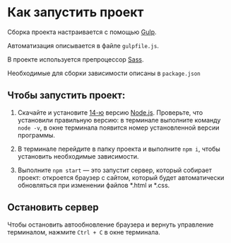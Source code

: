 # Как запустить проект

Сборка проекта настраивается с помощью [Gulp](https://gulpjs.com/).

Автоматизация описывается в файле `gulpfile.js`.

В проекте используется препроцессор [Sass](https://sass-scss.ru/install).

Необходимые для сборки зависимости описаны в `package.json`

## Чтобы запустить проект:

1. Скачайте и установите [14-ю](https://nodejs.org/download/release/v14.20.0/) версию [Node.js](https://nodejs.org/en/). Проверьте, что установили правильную версию: в терминале выполните команду `node -v`, в окне терминала появится номер установленной версии программы.

2. В терминале перейдите в папку проекта и выполните `npm i`, чтобы установить необходимые зависимости.

3. Выполните `npm start` — это запустит сервер, который собирает проект: откроется браузер с сайтом, который будет автоматически обновляться при изменении файлов *.html и *.css.

## Остановить сервер

Чтобы остановить автообновление браузера и вернуть управление терминалом, нажмите `Ctrl + C` в окне терминала.
